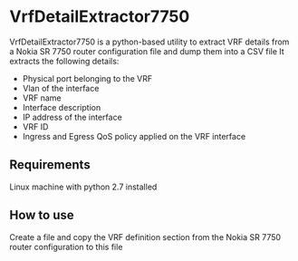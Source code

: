 # VrfDetailExtractor7750
VrfDetailExtractor7750 is a python-based utility to extract VRF details from a Nokia SR 7750 router configuration file and dump them into a CSV file
It extracts the following details:
- Physical port belonging to the VRF
- Vlan of the interface
- VRF name
- Interface description
- IP address of the interface
- VRF ID
- Ingress and Egress QoS policy applied on the VRF interface

## Requirements
Linux machine with python 2.7 installed

## How to use
Create a file and copy the VRF definition section from the Nokia SR 7750 router configuration to this file
